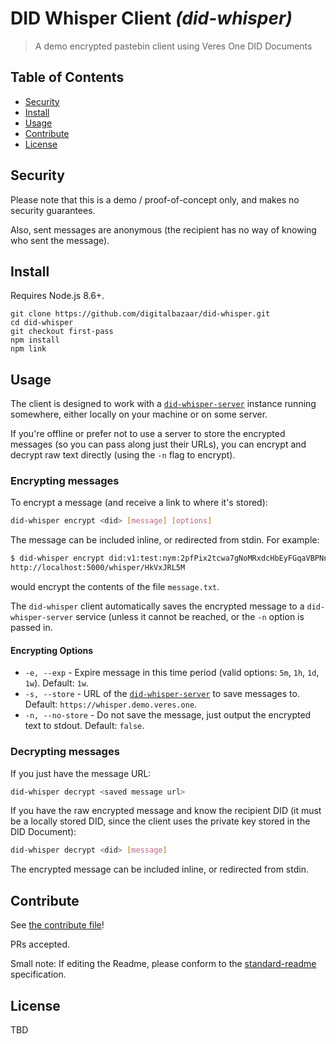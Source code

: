 # DID Whisper Client _(did-whisper)_

> A demo encrypted pastebin client using Veres One DID Documents

## Table of Contents

- [Security](#security)
- [Install](#install)
- [Usage](#usage)
- [Contribute](#contribute)
- [License](#license)

## Security

Please note that this is a demo / proof-of-concept only, and makes no security
guarantees.

Also, sent messages are anonymous (the recipient has no way of knowing who sent
the message).

## Install

Requires Node.js 8.6+.

```
git clone https://github.com/digitalbazaar/did-whisper.git
cd did-whisper
git checkout first-pass
npm install
npm link
```

## Usage

The client is designed to work with a
[`did-whisper-server`](https://github.com/digitalbazaar/did-whisper-server)
instance running somewhere, either locally on your machine or on some server.

If you're offline or prefer not to use a server to store the encrypted messages
(so you can pass along just their URLs), you can encrypt and decrypt raw text
directly (using the `-n` flag to encrypt).

### Encrypting messages

To encrypt a message (and receive a link to where it's stored):

```bash
did-whisper encrypt <did> [message] [options]
```

The message can be included inline, or redirected from stdin. For example:

```bash
$ did-whisper encrypt did:v1:test:nym:2pfPix2tcwa7gNoMRxdcHbEyFGqaVBPNntCsDZexVeHX < message.txt
http://localhost:5000/whisper/HkVxJRL5M
```

would encrypt the contents of the file `message.txt`.

The `did-whisper` client automatically saves the encrypted message to a
`did-whisper-server` service (unless it cannot be reached, or the `-n` option
is passed in.

#### Encrypting Options

- `-e, --exp` - Expire message in this time period (valid options:
  `5m`, `1h`, `1d`, `1w`).
  Default: `1w`.
- `-s, --store` - URL of the
  [`did-whisper-server`](https://github.com/digitalbazaar/did-whisper-server)
  to save messages to.
  Default: `https://whisper.demo.veres.one`.
- `-n, --no-store` - Do not save the message, just output the encrypted text
  to stdout.
  Default: `false`.

### Decrypting messages

If you just have the message URL:

```bash
did-whisper decrypt <saved message url>
```

If you have the raw encrypted message and know the recipient DID (it must be a
locally stored DID, since the client uses the private key stored in the DID
Document):

```bash
did-whisper decrypt <did> [message]
```

The encrypted message can be included inline, or redirected from stdin.

## Contribute

See [the contribute file](https://github.com/digitalbazaar/bedrock/blob/master/CONTRIBUTING.md)!

PRs accepted.

Small note: If editing the Readme, please conform to the
[standard-readme](https://github.com/RichardLitt/standard-readme) specification.

## License

TBD
